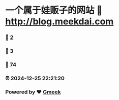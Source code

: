 # 一个属于娃贩子的网站 :link: http://blog.meekdai.com 
### :page_facing_up: [2](http://blog.meekdai.com/tag.html) 
### :speech_balloon: 3 
### :hibiscus: 74 
### :alarm_clock: 2024-12-25 22:21:20 
### Powered by :heart: [Gmeek](https://github.com/Meekdai/Gmeek)
